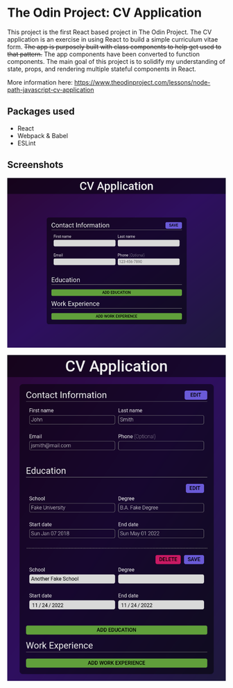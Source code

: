 # The Odin Project: CV Application
This project is the first React based project in The Odin Project. The CV application is an exercise in using React to build a simple curriculum vitae form. ~~The app is purposely built with class components to help get used to that pattern.~~ The app components have been converted to function components. The main goal of this project is to solidify my understanding of state, props, and rendering multiple stateful components in React.

More information here: https://www.theodinproject.com/lessons/node-path-javascript-cv-application

## Packages used
- React
- Webpack & Babel
- ESLint
  
## Screenshots

![First screenshot](/screenshots/screen1.png?raw=true)
  
![Second screenshot](/screenshots/screen2.png?raw=true)
